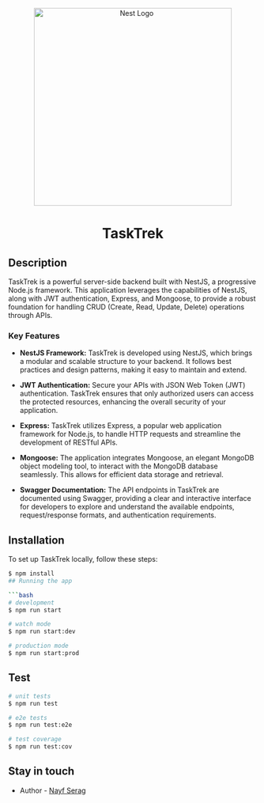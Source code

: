 <p align="center">
  <a href="http://nestjs.com/" target="blank">
    <img src="https://i.imgur.com/MLPw0SL.png" width="400" alt="Nest Logo" />
  </a>
</p>

<h1 align="center">TaskTrek</h1>

## Description

TaskTrek is a powerful server-side backend built with NestJS, a progressive Node.js framework. This application leverages the capabilities of NestJS, along with JWT authentication, Express, and Mongoose, to provide a robust foundation for handling CRUD (Create, Read, Update, Delete) operations through APIs.

### Key Features

- **NestJS Framework:** TaskTrek is developed using NestJS, which brings a modular and scalable structure to your backend. It follows best practices and design patterns, making it easy to maintain and extend.

- **JWT Authentication:** Secure your APIs with JSON Web Token (JWT) authentication. TaskTrek ensures that only authorized users can access the protected resources, enhancing the overall security of your application.

- **Express:** TaskTrek utilizes Express, a popular web application framework for Node.js, to handle HTTP requests and streamline the development of RESTful APIs.

- **Mongoose:** The application integrates Mongoose, an elegant MongoDB object modeling tool, to interact with the MongoDB database seamlessly. This allows for efficient data storage and retrieval.

- **Swagger Documentation:** The API endpoints in TaskTrek are documented using Swagger, providing a clear and interactive interface for developers to explore and understand the available endpoints, request/response formats, and authentication requirements.

## Installation

To set up TaskTrek locally, follow these steps:

```bash
$ npm install
## Running the app

```bash
# development
$ npm run start

# watch mode
$ npm run start:dev

# production mode
$ npm run start:prod
```

## Test

```bash
# unit tests
$ npm run test

# e2e tests
$ npm run test:e2e

# test coverage
$ npm run test:cov
```

## Stay in touch

- Author - [Nayf Serag](https://github.com/nayefserag)